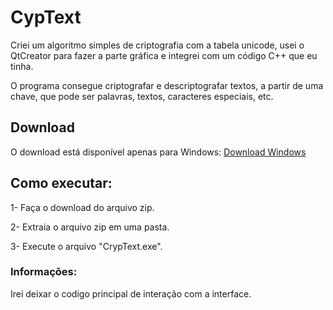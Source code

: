 # CypText
Criei um algoritmo simples de criptografia com a tabela unicode, usei o QtCreator para fazer a parte gráfica e integrei com um código C++ que eu tinha.

O programa consegue criptografar e descriptografar textos, a partir de uma chave, que pode ser palavras, textos, caracteres especiais, etc.

## Download
O download está disponível apenas para Windows:
[Download Windows](https://www.mediafire.com/file/gzon6xmrr7kb3az/KduNote.zip/file)

## Como executar:
1- Faça o download do arquivo zip.

2- Extraia o arquivo zip em uma pasta.

3- Execute o arquivo "CrypText.exe".

### Informações:
Irei deixar o codigo principal de interação com a interface.
